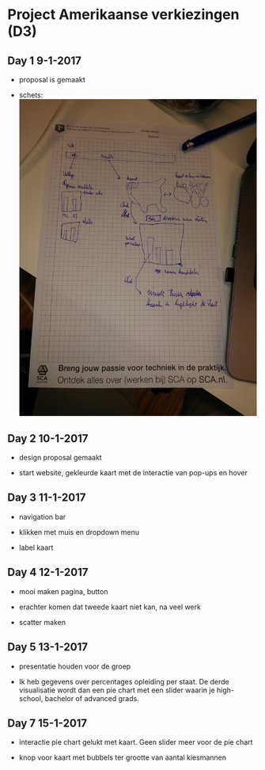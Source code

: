 # Project Amerikaanse verkiezingen (D3)

## Day 1 9-1-2017

* proposal is gemaakt

* schets: ![](doc/schets.jpg)

## Day 2 10-1-2017

* design proposal gemaakt

* start website, gekleurde kaart met de interactie van pop-ups en hover

## Day 3 11-1-2017
* navigation bar

* klikken met muis en dropdown menu

* label kaart

## Day 4 12-1-2017
* mooi maken pagina, button

* erachter komen dat tweede kaart niet kan, na veel werk

* scatter maken

## Day 5 13-1-2017

* presentatie houden voor de groep

* Ik heb gegevens over percentages opleiding per staat. De derde visualisatie wordt dan een pie chart met een slider
waarin je high-school, bachelor of advanced grads.

## Day 7 15-1-2017

* interactie pie chart gelukt met kaart. Geen slider meer voor de pie chart

* knop voor kaart met bubbels ter grootte van aantal kiesmannen
